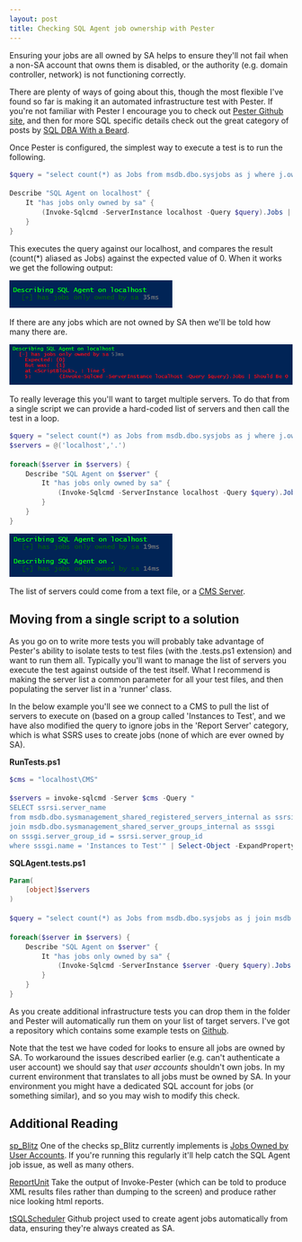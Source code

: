 ```yaml
---
layout: post
title: Checking SQL Agent job ownership with Pester
---
```


Ensuring your jobs are all owned by SA helps to ensure they'll not fail when a non-SA account that owns them is disabled, or the authority (e.g. domain controller, network) is not functioning correctly.

There are plenty of ways of going about this, though the most flexible I've found so far is making it an automated infrastructure test with Pester.  If you're not familiar with Pester I encourage you to check out [Pester Github site](https://github.com/pester/Pester), and then for more SQL specific details check out the great category of posts by [SQL DBA With a Beard](https://sqldbawithabeard.com/tag/pester/).

Once Pester is configured, the simplest way to execute a test is to run the following.

```powershell
$query = "select count(*) as Jobs from msdb.dbo.sysjobs as j where j.owner_sid <> 0x01"

Describe "SQL Agent on localhost" {
    It "has jobs only owned by sa" {
        (Invoke-Sqlcmd -ServerInstance localhost -Query $query).Jobs | Should Be 0
    }
}
```

This executes the query against our localhost, and compares the result (count(*) aliased as Jobs) against the expected value of 0.  When it works we get the following output:

![Successful Pester test](/assets/2017-04-22/PesterSuccess.png)

If there are any jobs which are not owned by SA then we'll be told how many there are.

![Failed Pester test](/assets/2017-04-22/PesterFailure.png)

To really leverage this you'll want to target multiple servers.  To do that from a single script we can provide a hard-coded list of servers and then call the test in a loop.

```powershell
$query = "select count(*) as Jobs from msdb.dbo.sysjobs as j where j.owner_sid <> 0x01"
$servers = @('localhost','.')

foreach($server in $servers) {
    Describe "SQL Agent on $server" {
        It "has jobs only owned by sa" {
            (Invoke-Sqlcmd -ServerInstance localhost -Query $query).Jobs | Should Be 0
        }
    }
}
```

![Multiple Pester tests](/assets/2017-04-22/PesterMultipleSuccess.png)

The list of servers could come from a text file, or a [CMS Server](https://docs.microsoft.com/en-us/sql/relational-databases/administer-multiple-servers-using-central-management-servers).

## Moving from a single script to a solution

As you go on to write more tests you will probably take advantage of Pester's ability to isolate tests to test files (with the .tests.ps1 extension) and want to run them all.  Typically you'll want to manage the list of servers you execute the test against outside of the test itself.  What I recommend is making the server list a common parameter for all your test files, and then populating the server list in a 'runner' class.

In the below example you'll see we connect to a CMS to pull the list of servers to execute on (based on a group called 'Instances to Test', and we have also modified the query to ignore jobs in the 'Report Server' category, which is what SSRS uses to create jobs (none of which are ever owned by SA).

**RunTests.ps1**
```powershell
$cms = "localhost\CMS"
 
$servers = invoke-sqlcmd -Server $cms -Query "
SELECT ssrsi.server_name
from msdb.dbo.sysmanagement_shared_registered_servers_internal as ssrsi
join msdb.dbo.sysmanagement_shared_server_groups_internal as sssgi
on sssgi.server_group_id = ssrsi.server_group_id
where sssgi.name = 'Instances to Test'" | Select-Object -ExpandProperty server_name
```

**SQLAgent.tests.ps1**
```powershell
Param(
    [object]$servers
)

$query = "select count(*) as Jobs from msdb.dbo.sysjobs as j join msdb.dbo.syscategories as c on c.category_id = j.category_id where j.owner_sid <> 0x01 and c.Name <> 'Report Server'"

foreach($server in $servers) {
    Describe "SQL Agent on $server" {
        It "has jobs only owned by sa" {
            (Invoke-Sqlcmd -ServerInstance $server -Query $query).Jobs | Should Be 0
        }
    }
}
```

As you create additional infrastructure tests you can drop them in the folder and Pester will automatically run them on your list of target servers.  I've got a repository which contains some example tests on [Github](https://github.com/taddison/SQLInfrastructureTests).

Note that the test we have coded for looks to ensure all jobs are owned by SA.  To workaround the issues described earlier (e.g. can't authenticate a user account) we should say that *user accounts* shouldn't own jobs.  In my current environment that translates to all jobs must be owned by SA.  In your environment you might have a dedicated SQL account for jobs (or something similar), and so you may wish to modify this check.

## Additional Reading

[sp_Blitz](https://www.brentozar.com/blitz/) One of the checks sp_Blitz currently implements is [Jobs Owned by User Accounts](https://www.brentozar.com/blitz/jobs-owned-by-user-accounts/).  If you're running this regularly it'll help catch the SQL Agent job issue, as well as many others.

[ReportUnit](http://relevantcodes.com/reportunit/) Take the output of Invoke-Pester (which can be told to produce XML results files rather than dumping to the screen) and produce rather nice looking html reports.

[tSQLScheduler](https://github.com/taddison/tsqlScheduler) Github project used to create agent jobs automatically from data, ensuring they're always created as SA.

